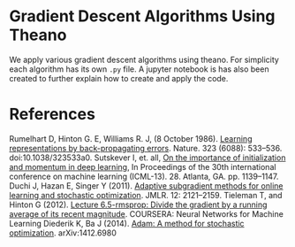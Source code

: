 # Gradient Descent Algorithms Using Theano
We apply various gradient descent algorithms using theano. For simplicity each algorithm has its own `.py` file. A jupyter notebook is has also been created to further explain how to create and apply the code. 

# References
Rumelhart D, Hinton G. E, Williams R. J, (8 October 1986). <u>Learning representations by back-propagating errors</u>. Nature. 323 (6088): 533–536. doi:10.1038/323533a0.
Sutskever I, et. all, <u>On the importance of initialization and momentum in deep learning</u>, In Proceedings of the 30th international conference on machine learning (ICML-13). 28. Atlanta, GA. pp. 1139–1147. 
Duchi J, Hazan E, Singer Y (2011). <u>Adaptive subgradient methods for online learning and stochastic optimization</u>. JMLR. 12: 2121–2159.
Tieleman T, and Hinton G (2012). <u>Lecture 6.5-rmsprop: Divide the gradient by a running average of its recent magnitude</u>. COURSERA: Neural Networks for Machine Learning
Diederik K, Ba J (2014). <u>Adam: A method for stochastic optimization</u>. arXiv:1412.6980
